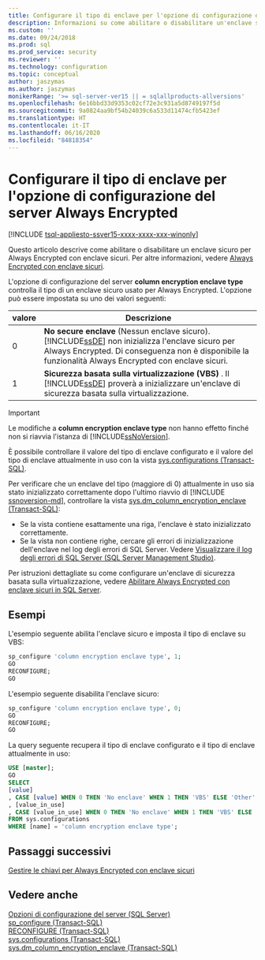 ```yaml
---
title: Configurare il tipo di enclave per l'opzione di configurazione del server Always Encrypted | Microsoft Docs
description: Informazioni su come abilitare o disabilitare un'enclave sicura per Always Encrypted. Informazioni su come verificare se un'enclave è stata inizializzata correttamente.
ms.custom: ''
ms.date: 09/24/2018
ms.prod: sql
ms.prod_service: security
ms.reviewer: ''
ms.technology: configuration
ms.topic: conceptual
author: jaszymas
ms.author: jaszymas
monikerRange: '>= sql-server-ver15 || = sqlallproducts-allversions'
ms.openlocfilehash: 6e16bbd33d9353c02cf72e3c931a5d8749197f5d
ms.sourcegitcommit: 9a0824aa9bf54b24039c6a533d11474cfb5423ef
ms.translationtype: HT
ms.contentlocale: it-IT
ms.lasthandoff: 06/16/2020
ms.locfileid: "84818354"
---
```

# <a name="configure-the-enclave-type-for-always-encrypted-server-configuration-option"></a>Configurare il tipo di enclave per l'opzione di configurazione del server Always Encrypted
[!INCLUDE [tsql-appliesto-ssver15-xxxx-xxxx-xxx-winonly](../../includes/tsql-appliesto-ssver15-xxxx-xxxx-xxx-winonly.md)]

Questo articolo descrive come abilitare o disabilitare un enclave sicuro per Always Encrypted con enclave sicuri. Per altre informazioni, vedere [Always Encrypted con enclave sicuri](../../relational-databases/security/encryption/always-encrypted-enclaves.md).

L'opzione di configurazione del server **column encryption enclave type** controlla il tipo di un enclave sicuro usato per Always Encrypted. L'opzione può essere impostata su uno dei valori seguenti:  
  
|valore|Descrizione|  
|-------------------|-----------------| 
|0|**No secure enclave** (Nessun enclave sicuro). [!INCLUDE[ssDE](../../includes/ssde-md.md)] non inizializza l'enclave sicuro per Always Encrypted. Di conseguenza non è disponibile la funzionalità Always Encrypted con enclave sicuri.|  
|1|**Sicurezza basata sulla virtualizzazione (VBS)** . Il [!INCLUDE[ssDE](../../includes/ssde-md.md)] proverà a inizializzare un'enclave di sicurezza basata sulla virtualizzazione.

> [!IMPORTANT]
> Le modifiche a **column encryption enclave type** non hanno effetto finché non si riavvia l'istanza di [!INCLUDE[ssNoVersion](../../includes/ssnoversion-md.md)].
   
È possibile controllare il valore del tipo di enclave configurato e il valore del tipo di enclave attualmente in uso con la vista [sys.configurations (Transact-SQL)](../../relational-databases/system-catalog-views/sys-configurations-transact-sql.md). 

Per verificare che un enclave del tipo (maggiore di 0) attualmente in uso sia stato inizializzato correttamente dopo l'ultimo riavvio di [!INCLUDE [ssnoversion-md](../../includes/ssnoversion-md.md)], controllare la vista [sys.dm_column_encryption_enclave (Transact-SQL)](../../relational-databases/system-dynamic-management-views/sys-dm-column-encryption-enclave.md):
 - Se la vista contiene esattamente una riga, l'enclave è stato inizializzato correttamente. 
 - Se la vista non contiene righe, cercare gli errori di inizializzazione dell'enclave nel log degli errori di SQL Server. Vedere [Visualizzare il log degli errori di SQL Server (SQL Server Management Studio)](../../relational-databases/performance/view-the-sql-server-error-log-sql-server-management-studio.md).

Per istruzioni dettagliate su come configurare un'enclave di sicurezza basata sulla virtualizzazione, vedere [Abilitare Always Encrypted con enclave sicuri in SQL Server](../../relational-databases/security/tutorial-getting-started-with-always-encrypted-enclaves.md#step-3-enable-always-encrypted-with-secure-enclaves-in-sql-server).

## <a name="examples"></a>Esempi  
 L'esempio seguente abilita l'enclave sicuro e imposta il tipo di enclave su VBS:

```sql  
sp_configure 'column encryption enclave type', 1;  
GO  
RECONFIGURE;  
GO  
```  

L'esempio seguente disabilita l'enclave sicuro:  

```sql  
sp_configure 'column encryption enclave type', 0;  
GO  
RECONFIGURE;  
GO  
```  

La query seguente recupera il tipo di enclave configurato e il tipo di enclave attualmente in uso:

```sql  
USE [master];
GO
SELECT
[value]
, CASE [value] WHEN 0 THEN 'No enclave' WHEN 1 THEN 'VBS' ELSE 'Other' END AS [value_description]
, [value_in_use]
, CASE [value_in_use] WHEN 0 THEN 'No enclave' WHEN 1 THEN 'VBS' ELSE 'Other' END AS [value_in_use_description]
FROM sys.configurations
WHERE [name] = 'column encryption enclave type'; 
```  
## <a name="next-steps"></a>Passaggi successivi
 [Gestire le chiavi per Always Encrypted con enclave sicuri](../../relational-databases/security/encryption/always-encrypted-enclaves-manage-keys.md)

## <a name="see-also"></a>Vedere anche  
 [Opzioni di configurazione del server &#40;SQL Server&#41;](../../database-engine/configure-windows/server-configuration-options-sql-server.md)   
 [sp_configure &#40;Transact-SQL&#41;](../../relational-databases/system-stored-procedures/sp-configure-transact-sql.md)   
 [RECONFIGURE &#40;Transact-SQL&#41;](../../t-sql/language-elements/reconfigure-transact-sql.md)   
 [sys.configurations (Transact-SQL)](../../relational-databases/system-catalog-views/sys-configurations-transact-sql.md)   
 [sys.dm_column_encryption_enclave (Transact-SQL)](../../relational-databases/system-dynamic-management-views/sys-dm-column-encryption-enclave.md)   
